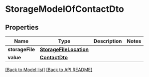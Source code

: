 
# StorageModelOfContactDto
## Properties
Name | Type | Description | Notes
------------ | ------------- | ------------- | -------------
**storageFile** | [**StorageFileLocation**](StorageFileLocation.md) |  | 
**value** | [**ContactDto**](ContactDto.md) |  | 




[[Back to Model list]](Models.md) [[Back to API README]](README.md)

